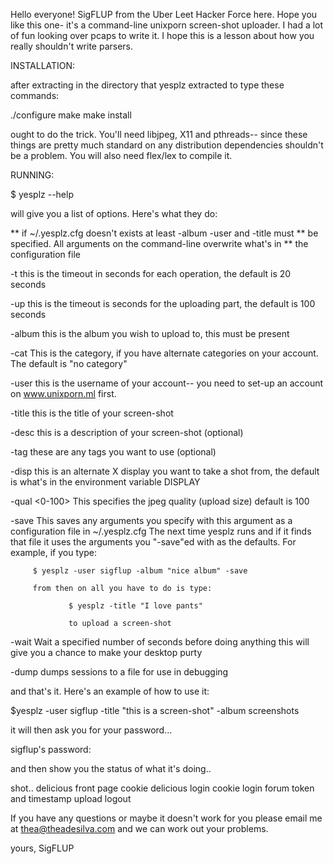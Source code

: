 
Hello everyone! SigFLUP from the Uber Leet Hacker Force here. 
Hope you like this one- it's a command-line unixporn screen-shot
uploader. I had a lot of fun looking over pcaps to write it. I
hope this is a lesson about how you really shouldn't write parsers.

INSTALLATION:

after extracting in the directory that yesplz extracted to type these commands: 

./configure
make
make install 

ought to do the trick. You'll need libjpeg, X11 and pthreads-- since 
these things are pretty much standard on any distribution dependencies 
shouldn't be a problem. You will also need flex/lex to compile it. 

RUNNING:

$ yesplz --help

will give you a list of options. Here's what they do:

** if ~/.yesplz.cfg doesn't exists at least -album -user and -title must
** be specified. All arguments on the command-line overwrite what's in
** the configuration file

 -t <timeout> 	 this is the timeout in seconds for each operation,
                 the default is 20 seconds 

 -up <timeout>   this is the timeout is seconds for the uploading part,
                 the default is 100 seconds

 -album          this is the album you wish to upload to, this must 
                 be present

 -cat <name>     This is the category, if you have alternate categories
                 on your account. The default is "no category"

 -user <name>    this is the username of your account-- you need to 
                 set-up an account on www.unixporn.ml first.

 -title <text>   this is the title of your screen-shot

 -desc  <text>   this is a description of your screen-shot (optional)

 -tag <text>     these are any tags you want to use (optional)
 
 -disp <name>    this is an alternate X display you want to take a
                 shot from, the default is what's in the environment
                 variable DISPLAY

  -qual <0-100>  This specifies the jpeg quality (upload size) default is 100

  -save          This saves any arguments you specify with this argument
                 as a configuration file in ~/.yesplz.cfg The next time
		 yesplz runs and if it finds that file it uses the arguments
		 you "-save"ed with as the defaults. For example, if you 
		 type:
                 
		 $ yesplz -user sigflup -album "nice album" -save

		 from then on all you have to do is type:

                 $ yesplz -title "I love pants"

                 to upload a screen-shot

  -wait <time>   Wait a specified number of seconds before doing anything
                 this will give you a chance to make your desktop purty

  -dump <file>   dumps sessions to a file for use in debugging


and that's it. Here's an example of how to use it:

$yesplz -user sigflup -title "this is a screen-shot" -album screenshots

it will then ask you for your password...
 
sigflup's password:

and then show you the status of what it's doing..

shot..
delicious front page cookie
delicious login cookie
login
forum token and timestamp
upload
logout

If you have any questions or maybe it doesn't work for you please email 
me at thea@theadesilva.com and we can work out your problems.

yours,
 SigFLUP
            
